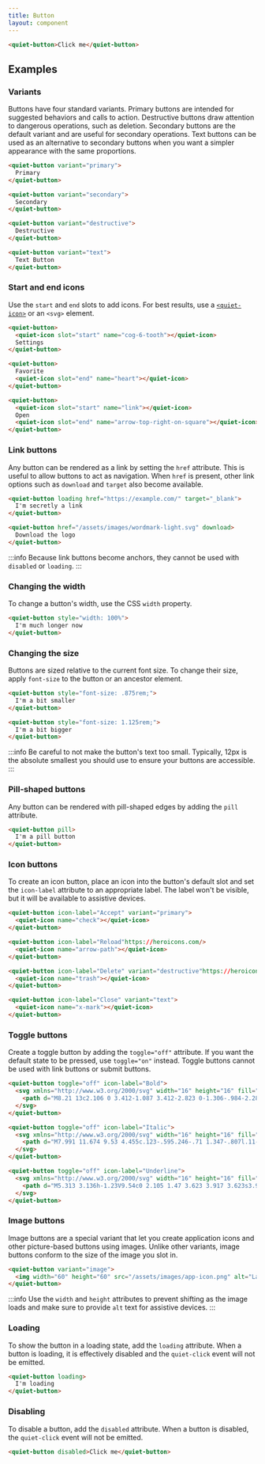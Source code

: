 ```yaml
---
title: Button
layout: component
---
```


```html {.example}
<quiet-button>Click me</quiet-button>
```

## Examples

### Variants

Buttons have four standard variants. Primary buttons are intended for suggested behaviors and calls to action. Destructive buttons draw attention to dangerous operations, such as deletion. Secondary buttons are the default variant and are useful for secondary operations. Text buttons can be used as an alternative to secondary buttons when you want a simpler appearance with the same proportions.

```html {.example}
<quiet-button variant="primary">
  Primary
</quiet-button>

<quiet-button variant="secondary">
  Secondary
</quiet-button>

<quiet-button variant="destructive">
  Destructive
</quiet-button>

<quiet-button variant="text">
  Text Button
</quiet-button>
```

### Start and end icons

Use the `start` and `end` slots to add icons. For best results, use a [`<quiet-icon>`](/docs/components/icon) or an `<svg>` element.

```html {.example}
<quiet-button>
  <quiet-icon slot="start" name="cog-6-tooth"></quiet-icon>
  Settings
</quiet-button>

<quiet-button>
  Favorite
  <quiet-icon slot="end" name="heart"></quiet-icon>
</quiet-button>

<quiet-button>
  <quiet-icon slot="start" name="link"></quiet-icon>
  Open
  <quiet-icon slot="end" name="arrow-top-right-on-square"></quiet-icon>
</quiet-button>
```

### Link buttons

Any button can be rendered as a link by setting the `href` attribute. This is useful to allow buttons to act as navigation. When `href` is present, other link options such as `download` and `target` also become available.

```html {.example}
<quiet-button loading href="https://example.com/" target="_blank">
  I'm secretly a link
</quiet-button>

<quiet-button href="/assets/images/wordmark-light.svg" download>
  Download the logo
</quiet-button>
```

:::info
Because link buttons become anchors, they cannot be used with `disabled` or `loading`.
:::

### Changing the width

To change a button's width, use the CSS `width` property.

```html {.example}
<quiet-button style="width: 100%">
  I'm much longer now
</quiet-button>
```

### Changing the size

Buttons are sized relative to the current font size. To change their size, apply `font-size` to the button or an ancestor element.

```html {.example}
<quiet-button style="font-size: .875rem;">
  I'm a bit smaller
</quiet-button>

<quiet-button style="font-size: 1.125rem;">
  I'm a bit bigger
</quiet-button>
```

:::info
Be careful to not make the button's text too small. Typically, 12px is the absolute smallest you should use to ensure your buttons are accessible.
:::

### Pill-shaped buttons

Any button can be rendered with pill-shaped edges by adding the `pill` attribute.

```html {.example}
<quiet-button pill>
  I'm a pill button
</quiet-button>
```

### Icon buttons

To create an icon button, place an icon into the button's default slot and set the `icon-label` attribute to an appropriate label. The label won't be visible, but it will be available to assistive devices.

```html {.example}
<quiet-button icon-label="Accept" variant="primary">
  <quiet-icon name="check"></quiet-icon>
</quiet-button>

<quiet-button icon-label="Reload"https://heroicons.com/>
  <quiet-icon name="arrow-path"></quiet-icon>
</quiet-button>

<quiet-button icon-label="Delete" variant="destructive"https://heroicons.com/>
  <quiet-icon name="trash"></quiet-icon>
</quiet-button>

<quiet-button icon-label="Close" variant="text">
  <quiet-icon name="x-mark"></quiet-icon>
</quiet-button>
```

### Toggle buttons

Create a toggle button by adding the `toggle="off"` attribute. If you want the default state to be pressed, use `toggle="on"` instead. Toggle buttons cannot be used with link buttons or submit buttons.

```html {.example}
<quiet-button toggle="off" icon-label="Bold">
  <svg xmlns="http://www.w3.org/2000/svg" width="16" height="16" fill="currentColor" viewBox="0 0 16 16">
    <path d="M8.21 13c2.106 0 3.412-1.087 3.412-2.823 0-1.306-.984-2.283-2.324-2.386v-.055a2.176 2.176 0 0 0 1.852-2.14c0-1.51-1.162-2.46-3.014-2.46H3.843V13zM5.908 4.674h1.696c.963 0 1.517.451 1.517 1.244 0 .834-.629 1.32-1.73 1.32H5.908V4.673zm0 6.788V8.598h1.73c1.217 0 1.88.492 1.88 1.415 0 .943-.643 1.449-1.832 1.449H5.907z"/>
  </svg>
</quiet-button>

<quiet-button toggle="off" icon-label="Italic">
  <svg xmlns="http://www.w3.org/2000/svg" width="16" height="16" fill="currentColor" viewBox="0 0 16 16">
    <path d="M7.991 11.674 9.53 4.455c.123-.595.246-.71 1.347-.807l.11-.52H7.211l-.11.52c1.06.096 1.128.212 1.005.807L6.57 11.674c-.123.595-.246.71-1.346.806l-.11.52h3.774l.11-.52c-1.06-.095-1.129-.211-1.006-.806z"/>
  </svg>
</quiet-button>

<quiet-button toggle="off" icon-label="Underline">
  <svg xmlns="http://www.w3.org/2000/svg" width="16" height="16" fill="currentColor" viewBox="0 0 16 16">
    <path d="M5.313 3.136h-1.23V9.54c0 2.105 1.47 3.623 3.917 3.623s3.917-1.518 3.917-3.623V3.136h-1.23v6.323c0 1.49-.978 2.57-2.687 2.57s-2.687-1.08-2.687-2.57zM12.5 15h-9v-1h9z"/>
  </svg>
</quiet-button>
```

### Image buttons

Image buttons are a special variant that let you create application icons and other picture-based buttons using images. Unlike other variants, image buttons conform to the size of the image you slot in.

```html {.example}
<quiet-button variant="image">
  <img width="60" height="60" src="/assets/images/app-icon.png" alt="Launch Quiet">
</quiet-button>
```

:::info
Use the `width` and `height` attributes to prevent shifting as the image loads and make sure to provide `alt` text for assistive devices.
:::

### Loading

To show the button in a loading state, add the `loading` attribute. When a button is loading, it is effectively disabled and the `quiet-click` event will not be emitted.

```html {.example}
<quiet-button loading>
  I'm loading
</quiet-button>
```

### Disabling

To disable a button, add the `disabled` attribute. When a button is disabled, the `quiet-click` event will not be emitted.

```html {.example}
<quiet-button disabled>Click me</quiet-button>
```
